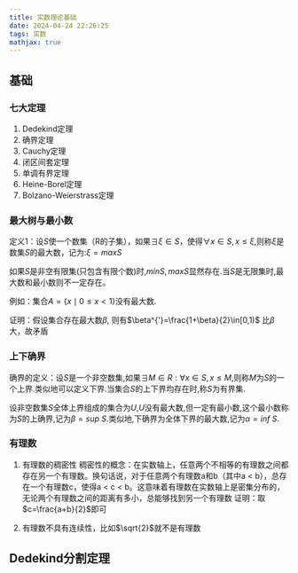 ```yaml
---
title: 实数理论基础
date: 2024-04-24 22:26:25
tags: 实数
mathjax: true
---
```


## 基础

### 七大定理

1. Dedekind定理
2. 确界定理
3. Cauchy定理
4. 闭区间套定理
5. 单调有界定理
6. Heine-Borel定理
7. Bolzano-Weierstrass定理

### 最大树与最小数

定义1：设$S$使一个数集（R的子集），如果$\exists \xi \in S$，使得$\forall x\in S,x\le \xi$,则称$\xi$是数集$S$的最大数，记为:$\xi =max S$

如果$S$是非空有限集(只包含有限个数)时,$min S,max S$显然存在.当$S$是无限集时,最大数和最小数则不一定存在。

例如：集合$A=\{x\mid 0\le x<1\}$没有最大数.

证明：假设集合存在最大数$\beta$, 则有$\beta^{'}=\frac{1+\beta}{2}\in[0,1)$ 比$\beta$大，故矛盾

### 上下确界

确界的定义：设$S$是一个非空数集,如果$\exists M \in R: \forall x\in S,x\le M$,则称$M$为$S$的一个上界.类似地可以定义下界.当集合$S$的上下界均存在时,称$S$为有界集.

设非空数集$S$全体上界组成的集合为$U$,$U$没有最大数,但一定有最小数,这个最小数称为$S$的上确界,记为$\beta =sup\ S$.类似地,下确界为全体下界的最大数,记为$\alpha = inf\ S$.

### 有理数

1. 有理数的稠密性
稠密性的概念：在实数轴上，任意两个不相等的有理数之间都存在另一个有理数。换句话说，对于任意两个有理数a和b（其中a < b），总存在一个有理数c，使得a < c < b。这意味着有理数在实数轴上是密集分布的，无论两个有理数之间的距离有多小，总能够找到另一个有理数
证明：取$c=\frac{a+b}{2}$即可

2. 有理数不具有连续性，比如$\sqrt{2}$就不是有理数


## Dedekind分割定理

